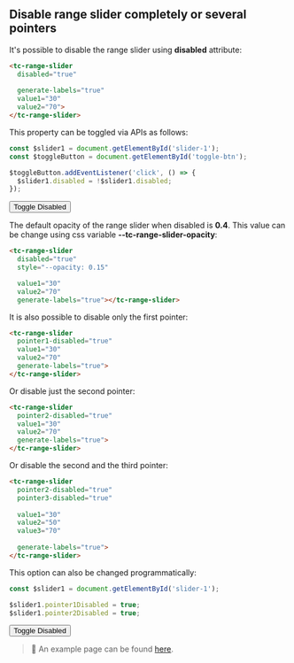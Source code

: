 ## Disable range slider completely or several pointers

<div data-examples="disabled"></div>

It's possible to disable the range slider using **disabled** attribute:

```html
<tc-range-slider 
  disabled="true" 
  
  generate-labels="true" 
  value1="30"
  value2="70">
</tc-range-slider>
```

<div class="my-12 flex flex-col items-center">
    <tc-range-slider 
        value1="30"
        value2="70"
        generate-labels="true" 
        disabled="true"></tc-range-slider>
</div>

This property can be toggled via APIs as follows:

```js
const $slider1 = document.getElementById('slider-1');
const $toggleButton = document.getElementById('toggle-btn');

$toggleButton.addEventListener('click', () => {
  $slider1.disabled = !$slider1.disabled;
});
```

<div class="my-12 flex flex-col items-center">
    <tc-range-slider
      id="slider-16"
      value1="40"
      value2="60"
      generate-labels="true"></tc-range-slider>
    <div class="flex items-center">
        <button id="disabled-toggle-btn" type="button" class="group inline-flex items-center h-9 rounded-full text-sm font-semibold whitespace-nowrap px-3 focus:outline-none focus:ring-2 bg-sky-50 text-sky-600 hover:bg-sky-100 hover:text-sky-700 focus:ring-sky-600 mt-8 mx-2">Toggle Disabled</button>
    </div>
</div> 

The default opacity of the range slider when disabled is **0.4**. This value can be change using css variable **--tc-range-slider-opacity**:

```html
<tc-range-slider
  disabled="true"
  style="--opacity: 0.15"

  value1="30"
  value2="70"
  generate-labels="true"></tc-range-slider>
```

<div class="my-12 flex flex-col items-center">
    <tc-range-slider 
        value1="30"
        value2="70"
        generate-labels="true" 
        style="--opacity: 0.15"
        disabled="true"></tc-range-slider>
</div>

It is also possible to disable only the first pointer:

```html
<tc-range-slider 
  pointer1-disabled="true"
  value1="30"
  value2="70"
  generate-labels="true">
</tc-range-slider>
```

<div class="my-12 flex flex-col items-center">
    <tc-range-slider 
      pointer1-disabled="true"
      value1="30"
      value2="70"
      generate-labels="true"></tc-range-slider>
</div>

Or disable just the second pointer:

```html
<tc-range-slider 
  pointer2-disabled="true"
  value1="30"
  value2="70"
  generate-labels="true">
</tc-range-slider>
```

<div class="my-12 flex flex-col items-center">
    <tc-range-slider 
      pointer2-disabled="true"
      value1="30"
      value2="70"
      generate-labels="true"></tc-range-slider>
</div>

Or disable the second and the third pointer:

```html
<tc-range-slider 
  pointer2-disabled="true"
  pointer3-disabled="true"
  
  value1="30"
  value2="50"
  value3="70"
  
  generate-labels="true">
</tc-range-slider>
```

<div class="my-12 flex flex-col items-center">
    <tc-range-slider 
      pointer2-disabled="true"
      pointer3-disabled="true"
      value1="30"
      value2="50"
      value3="70"
      generate-labels="true"></tc-range-slider>
</div>

This option can also be changed programmatically:

```js
const $slider1 = document.getElementById('slider-1');

$slider1.pointer1Disabled = true;
$slider1.pointer2Disabled = true;
```

<div class="my-12 flex flex-col items-center">
    <tc-range-slider
      id="slider-17"
      value1="30"
      value2="70"
      pointer1-disabled="true"
      generate-labels="true"></tc-range-slider>
    <div class="flex items-center">
        <button id="disabled-pointers-toggle-btn" type="button" class="group inline-flex items-center h-9 rounded-full text-sm font-semibold whitespace-nowrap px-3 focus:outline-none focus:ring-2 bg-sky-50 text-sky-600 hover:bg-sky-100 hover:text-sky-700 focus:ring-sky-600 mt-8 mx-2">Toggle Disabled</button>
    </div>
</div> 

> :pushpin: An example page can be found [here](https://github.com/toolcool-org/toolcool-range-slider/blob/main/examples/8-disabled-enabled.html).

